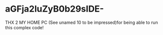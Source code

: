 # aGFja2luZyB0b29sIDE-

THX 2 MY HOME PC (See unamed 10 to be impressed)for being able to run this complex code!

